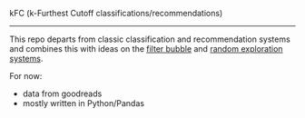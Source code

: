 kFC (k-Furthest Cutoff classifications/recommendations)
- - -

This repo departs from classic classification and recommendation systems and combines this
with ideas on the [filter bubble](http://books.google.com/books/about/The_Filter_Bubble.html?id=wcalrOI1YbQC)
and [random exploration systems](http://www.bookbookgoose.com/).

For now:
* data from goodreads
* mostly written in Python/Pandas